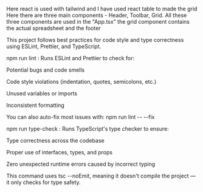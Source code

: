 Here react is used with tailwind and I have used react table to made the grid 
Here there are three main components - Header, Toolbar, Grid. All these three components are used in the "App.tsx" the grid component contains the actual spreadsheet and the footer

This project follows best practices for code style and type correctness using ESLint, Prettier, and TypeScript.

npm run lint :
Runs ESLint and Prettier to check for:

Potential bugs and code smells

Code style violations (indentation, quotes, semicolons, etc.)

Unused variables or imports

Inconsistent formatting

You can also auto-fix most issues with:
npm run lint -- --fix


npm run type-check :
Runs TypeScript's type checker to ensure:

Type correctness across the codebase

Proper use of interfaces, types, and props

Zero unexpected runtime errors caused by incorrect typing

This command uses tsc --noEmit, meaning it doesn't compile the project — it only checks for type safety.
